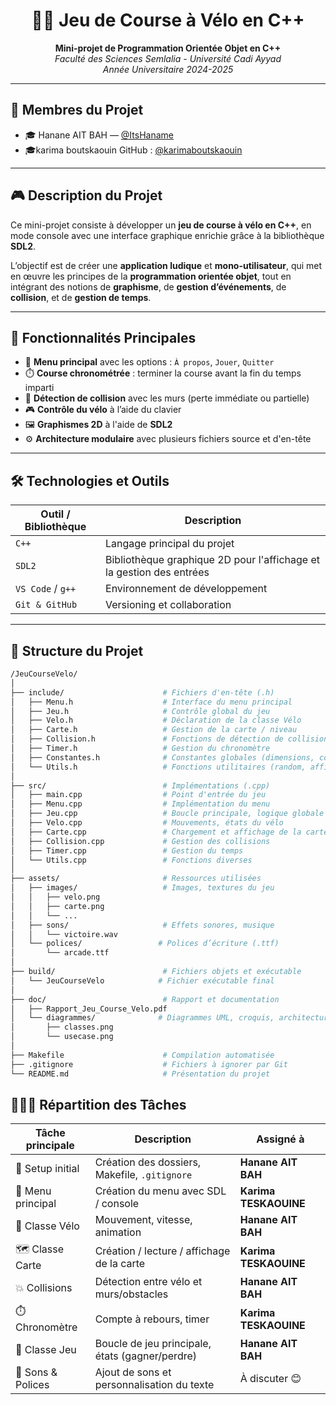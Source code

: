 <h1 align="center">🚴‍♀️ Jeu de Course à Vélo en C++</h1>

<p align="center">
  <strong>Mini-projet de Programmation Orientée Objet en C++</strong><br>
  <em>Faculté des Sciences Semlalia - Université Cadi Ayyad</em><br>
  <em>Année Universitaire 2024-2025</em>
</p>

---

## 👥 Membres du Projet

- 🎓 Hanane AIT BAH — [@ItsHaname](https://github.com/ItsHaname)
- 🎓karima boutskaouin GitHub : [@karimaboutskaouin](https://github.com/karimaboutskaouin)


---

## 🎮 Description du Projet

Ce mini-projet consiste à développer un **jeu de course à vélo en C++**, en mode console avec une interface graphique enrichie grâce à la bibliothèque **SDL2**.

L’objectif est de créer une **application ludique** et **mono-utilisateur**, qui met en œuvre les principes de la **programmation orientée objet**, tout en intégrant des notions de **graphisme**, de **gestion d’événements**, de **collision**, et de **gestion de temps**.

---

## 🧩 Fonctionnalités Principales

- 📜 **Menu principal** avec les options : `À propos`, `Jouer`, `Quitter`
- ⏱️ **Course chronométrée** : terminer la course avant la fin du temps imparti
- 🧱 **Détection de collision** avec les murs (perte immédiate ou partielle)
- 🎮 **Contrôle du vélo** à l’aide du clavier
- 🖼️ **Graphismes 2D** à l'aide de **SDL2**
- ⚙️ **Architecture modulaire** avec plusieurs fichiers source et d'en-tête

---

## 🛠️ Technologies et Outils

| Outil / Bibliothèque | Description |
|----------------------|-------------|
| `C++`                | Langage principal du projet |
| `SDL2`               | Bibliothèque graphique 2D pour l'affichage et la gestion des entrées |
| `VS Code` / `g++`    | Environnement de développement |
| `Git & GitHub`       | Versioning et collaboration |

---

## 🧱 Structure du Projet

```bash
/JeuCourseVelo/
│
├── include/                      # Fichiers d'en-tête (.h)
│   ├── Menu.h                    # Interface du menu principal
│   ├── Jeu.h                     # Contrôle global du jeu
│   ├── Velo.h                    # Déclaration de la classe Vélo
│   ├── Carte.h                   # Gestion de la carte / niveau
│   ├── Collision.h               # Fonctions de détection de collisions
│   ├── Timer.h                   # Gestion du chronomètre
│   ├── Constantes.h              # Constantes globales (dimensions, couleurs…)
│   └── Utils.h                   # Fonctions utilitaires (random, affichage texte…)
│
├── src/                          # Implémentations (.cpp)
│   ├── main.cpp                  # Point d'entrée du jeu
│   ├── Menu.cpp                  # Implémentation du menu
│   ├── Jeu.cpp                   # Boucle principale, logique globale
│   ├── Velo.cpp                  # Mouvements, états du vélo
│   ├── Carte.cpp                 # Chargement et affichage de la carte
│   ├── Collision.cpp             # Gestion des collisions
│   ├── Timer.cpp                 # Gestion du temps
│   └── Utils.cpp                 # Fonctions diverses
│
├── assets/                       # Ressources utilisées
│   ├── images/                   # Images, textures du jeu
│   │   ├── velo.png
│   │   ├── carte.png
│   │   └── ...
│   ├── sons/                     # Effets sonores, musique
│   │   └── victoire.wav
│   └── polices/                 # Polices d’écriture (.ttf)
│       └── arcade.ttf
│
├── build/                        # Fichiers objets et exécutable
│   └── JeuCourseVelo            # Fichier exécutable final
│
├── doc/                          # Rapport et documentation
│   ├── Rapport_Jeu_Course_Velo.pdf
│   └── diagrammes/              # Diagrammes UML, croquis, architecture
│       ├── classes.png
│       └── usecase.png
│
├── Makefile                      # Compilation automatisée
├── .gitignore                    # Fichiers à ignorer par Git
└── README.md                     # Présentation du projet

```
## 🧑‍🤝‍🧑 Répartition des Tâches

| Tâche principale | Description | Assigné à |
|------------------|-------------|------------|
| 🔧 Setup initial | Création des dossiers, Makefile, `.gitignore` | **Hanane AIT BAH** |
| 🎨 Menu principal | Création du menu avec SDL / console | **Karima TESKAOUINE** |
| 🚴 Classe Vélo | Mouvement, vitesse, animation | **Hanane AIT BAH** |
| 🗺️ Classe Carte | Création / lecture / affichage de la carte | **Karima TESKAOUINE** |
| 💥 Collisions | Détection entre vélo et murs/obstacles | **Hanane AIT BAH** |
| ⏱️ Chronomètre | Compte à rebours, timer | **Karima TESKAOUINE** |
| 🧠 Classe Jeu | Boucle de jeu principale, états (gagner/perdre) | **Hanane AIT BAH** |
| 🎼 Sons & Polices | Ajout de sons et personnalisation du texte | À discuter 😊 |

